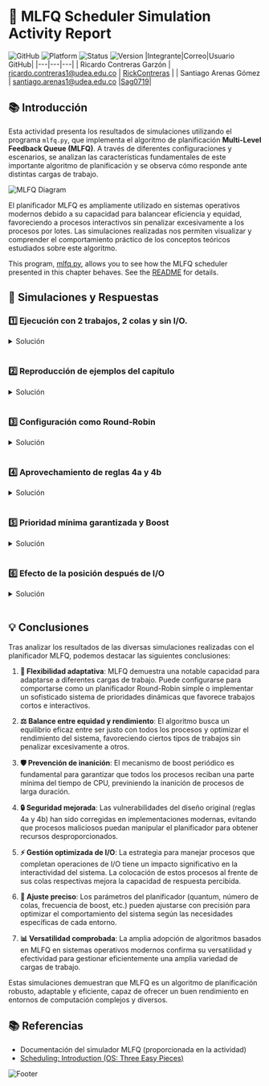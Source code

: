 # 🚀 MLFQ Scheduler Simulation Activity Report

![GitHub](https://img.shields.io/badge/GitHub-RickContreras%20%7C%20Sag0719-181717?style=for-the-badge&logo=github)
![Platform](https://img.shields.io/badge/Platform-Python-3776AB?style=for-the-badge&logo=python)
![Status](https://img.shields.io/badge/Status-Completed-success?style=for-the-badge)
![Version](https://img.shields.io/badge/Version-1.0-blue?style=for-the-badge)
|Integrante|Correo|Usuario GitHub|
|---|---|---|
| Ricardo Contreras Garzón | ricardo.contreras1@udea.edu.co | [RickContreras](https://github.com/RickContreras) |
| Santiago Arenas Gómez | santiago.arenas1@udea.edu.co |[Sag0719](https://github.com/Sag0719)|

## 📚 Introducción

Esta actividad presenta los resultados de simulaciones utilizando el programa `mlfq.py`, que implementa el algoritmo de planificación **Multi-Level Feedback Queue (MLFQ)**. A través de diferentes configuraciones y escenarios, se analizan las características fundamentales de este importante algoritmo de planificación y se observa cómo responde ante distintas cargas de trabajo.

![MLFQ Diagram](https://img.shields.io/badge/MLFQ-Scheduler-orange?style=flat-square&logo=buffer)

El planificador MLFQ es ampliamente utilizado en sistemas operativos modernos debido a su capacidad para balancear eficiencia y equidad, favoreciendo a procesos interactivos sin penalizar excesivamente a los procesos por lotes. Las simulaciones realizadas nos permiten visualizar y comprender el comportamiento práctico de los conceptos teóricos estudiados sobre este algoritmo.

This program, [mlfq.py](mlfq.py), allows you to see how the MLFQ scheduler presented in this chapter behaves. See the [README](https://github.com/remzi-arpacidusseau/ostep-homework/blob/master/cpu-sched-mlfq/README.md) for details.


## 🔬 Simulaciones y Respuestas

### 1️⃣ Ejecución con 2 trabajos, 2 colas y sin I/O.

   <details>
   <summary>Solución</summary>

   > **Objetivo**: Ejecutar problemas generados aleatoriamente con solo dos trabajos y dos colas, calculando la traza de ejecución MLFQ para cada uno.

   **Comando utilizado:**
   ```bash
   python3 mlfq.py -j 2 -n 2 -m 20 -M 0
   ```

   **Parámetros:**
   - `-j 2`: 2 trabajos
   - `-n 2`: 2 colas
   - `-m 20`: Tiempo máximo de ejecución de 20ms
   - `-M 0`: Sin operaciones de I/O

   <details>
   <summary><b>Ver detalles de la configuración y trabajos</b></summary>

   <table>
   <tr>
      <th colspan="2">Configuración del Simulador</th>
   </tr>
   <tr>
      <td>Trabajos</td>
      <td>2</td>
   </tr>
   <tr>
      <td>Colas</td>
      <td>2</td>
   </tr>
   <tr>
      <td>Asignación para cola 1</td>
      <td>1</td>
   </tr>
   <tr>
      <td>Quantum para cola 1</td>
      <td>10ms</td>
   </tr>
   <tr>
      <td>Asignación para cola 0</td>
      <td>1</td>
   </tr>
   <tr>
      <td>Quantum para cola 0</td>
      <td>10ms</td>
   </tr>
   <tr>
      <td>Boost</td>
      <td>0 (desactivado)</td>
   </tr>
   <tr>
      <td>Tiempo de I/O</td>
      <td>5ms</td>
   </tr>
   <tr>
      <td>Mantener prioridad después de I/O</td>
      <td>No</td>
   </tr>
   <tr>
      <td>Priorizar trabajos que terminan I/O</td>
      <td>No</td>
   </tr>
   </table>

   <table>
   <tr>
      <th colspan="4">Lista de Trabajos</th>
   </tr>
   <tr>
      <th>Trabajo</th>
      <th>Tiempo de inicio</th>
      <th>Tiempo de ejecución</th>
      <th>Frecuencia I/O</th>
   </tr>
   <tr>
      <td>Job 0</td>
      <td>0</td>
      <td>17ms</td>
      <td>0 (sin I/O)</td>
   </tr>
   <tr>
      <td>Job 1</td>
      <td>0</td>
      <td>8ms</td>
      <td>0 (sin I/O)</td>
   </tr>
   </table>
   </details>

   **Análisis:**

   En esta simulación inicial, analizamos el comportamiento del planificador MLFQ con dos trabajos sencillos sin operaciones de I/O:

   1. Ambos trabajos inician al mismo tiempo (t=0) y en la cola de mayor prioridad (1)
   2. Como Job 0 tiene mayor tiempo de CPU requerido (17ms), el planificador:
      - Ejecuta Job 0 durante su quantum completo (10ms)
      - Desciende Job 0 a la cola de menor prioridad (0)
      - Cambia a Job 1 y lo ejecuta durante 8ms (completándolo)
      - Regresa a Job 0 para finalizar los 7ms restantes

   Esta simulación ilustra el principio básico de funcionamiento del MLFQ: penalizar a los trabajos intensivos en CPU bajándolos de prioridad y favorecer a los trabajos más cortos.

   
   </details>
   <br>

### 2️⃣ Reproducción de ejemplos del capítulo
   <details>
   <summary>Solución</summary>
   
   > **Objetivo**: Configurar el simulador para reproducir ejemplos específicos del capítulo sobre MLFQ.

   **Comando utilizado:**
   ```bash
   python3 mlfq.py --jlist 0,180,0:100,20,0 -q 10
   ```

   **Parámetros:**
   - `--jlist 0,180,0:100,20,0`: Define dos trabajos específicos:
   - Job 0: comienza en tiempo 0, necesita 180ms de CPU, sin I/O
   - Job 1: comienza en tiempo 100, necesita 20ms de CPU, sin I/O
   - `-q 10`: Quantum de 10ms para todas las colas

   <details>
   <summary><b>Ver detalles de la configuración y trabajos</b></summary>

   <table>
   <tr>
      <th colspan="2">Configuración del Simulador</th>
   </tr>
   <tr>
      <td>Trabajos</td>
      <td>2</td>
   </tr>
   <tr>
      <td>Colas</td>
      <td>3</td>
   </tr>
   <tr>
      <td>Asignación para cola 2</td>
      <td>1</td>
   </tr>
   <tr>
      <td>Quantum para cola 2</td>
      <td>10ms</td>
   </tr>
   <tr>
      <td>Asignación para cola 1</td>
      <td>1</td>
   </tr>
   <tr>
      <td>Quantum para cola 1</td>
      <td>10ms</td>
   </tr>
   <tr>
      <td>Asignación para cola 0</td>
      <td>1</td>
   </tr>
   <tr>
      <td>Quantum para cola 0</td>
      <td>10ms</td>
   </tr>
   <tr>
      <td>Boost</td>
      <td>0 (desactivado)</td>
   </tr>
   <tr>
      <td>Tiempo de I/O</td>
      <td>5ms</td>
   </tr>
   <tr>
      <td>Mantener prioridad después de I/O</td>
      <td>No</td>
   </tr>
   <tr>
      <td>Priorizar trabajos que terminan I/O</td>
      <td>No</td>
   </tr>
   </table>

   <table>
   <tr>
      <th colspan="4">Lista de Trabajos</th>
   </tr>
   <tr>
      <th>Trabajo</th>
      <th>Tiempo de inicio</th>
      <th>Tiempo de ejecución</th>
      <th>Frecuencia I/O</th>
   </tr>
   <tr>
      <td>Job 0</td>
      <td>0</td>
      <td>180ms</td>
      <td>0 (sin I/O)</td>
   </tr>
   <tr>
      <td>Job 1</td>
      <td>100</td>
      <td>20ms</td>
      <td>0 (sin I/O)</td>
   </tr>
   </table>
   </details>

   **Análisis:**

   Esta configuración reproduce un escenario similar al de la Figura 8.3 del capítulo sobre MLFQ. La simulación demuestra la capacidad del algoritmo para priorizar trabajos cortos recién llegados:

   1. Job 0 se inicia en t=0 y comienza a ejecutarse en la cola de mayor prioridad
   2. Después de consumir su quantum (10ms), Job 0 desciende a la siguiente cola
   3. Job 0 continúa ejecutándose, bajando de prioridad con cada quantum consumido
   4. Cuando Job 1 ingresa al sistema en t=100:
      - Obtiene la mayor prioridad (cola 2)
      - Preempta a Job 0 (que estará en una cola inferior)
      - Se ejecuta completamente (20ms) antes de que Job 0 pueda continuar

   Este comportamiento resalta la capacidad de MLFQ para favorecer procesos interactivos o de corta duración, mejorando la experiencia del usuario.
   </details>
   <br>

### 3️⃣ Configuración como Round-Robin
   <details>
   <summary>Solución</summary>

   > **Objetivo**: Configurar el planificador MLFQ para que se comporte exactamente como un planificador Round-Robin.

   **Comando utilizado:**
   ```bash
   python3 mlfq.py -n 1 -q 10
   ```

   **Parámetros:**
   - `-n 1`: Una sola cola
   - `-q 10`: Quantum de 10ms

   <details>
   <summary><b>Ver detalles de la configuración y trabajos</b></summary>

   <table>
   <tr>
      <th colspan="2">Configuración del Simulador</th>
   </tr>
   <tr>
      <td>Trabajos</td>
      <td>3</td>
   </tr>
   <tr>
      <td>Colas</td>
      <td>1</td>
   </tr>
   <tr>
      <td>Asignación para cola 0</td>
      <td>1</td>
   </tr>
   <tr>
      <td>Quantum para cola 0</td>
      <td>10ms</td>
   </tr>
   <tr>
      <td>Boost</td>
      <td>0 (desactivado)</td>
   </tr>
   <tr>
      <td>Tiempo de I/O</td>
      <td>5ms</td>
   </tr>
   <tr>
      <td>Mantener prioridad después de I/O</td>
      <td>No</td>
   </tr>
   <tr>
      <td>Priorizar trabajos que terminan I/O</td>
      <td>No</td>
   </tr>
   </table>

   <table>
   <tr>
      <th colspan="4">Lista de Trabajos</th>
   </tr>
   <tr>
      <th>Trabajo</th>
      <th>Tiempo de inicio</th>
      <th>Tiempo de ejecución</th>
      <th>Frecuencia I/O</th>
   </tr>
   <tr>
      <td>Job 0</td>
      <td>0</td>
      <td>84ms</td>
      <td>7ms</td>
   </tr>
   <tr>
      <td>Job 1</td>
      <td>0</td>
      <td>42ms</td>
      <td>3ms</td>
   </tr>
   <tr>
      <td>Job 2</td>
      <td>0</td>
      <td>51ms</td>
      <td>4ms</td>
   </tr>
   </table>
   </details>

   **Análisis:**

   Para convertir el MLFQ en un planificador Round-Robin puro, simplemente configuramos el sistema con una única cola:

   1. Al eliminar la estructura multinivel, todos los trabajos permanecen siempre en la misma cola
   2. Con un quantum de 10ms, el planificador alterna cíclicamente entre los tres trabajos
   3. La secuencia de ejecución sigue el patrón: Job 0 → Job 1 → Job 2 → Job 0 → ...
   4. Las operaciones de I/O interrumpen este ciclo, pero una vez que un trabajo finaliza su I/O, vuelve a la única cola existente

   Este ejemplo demuestra la flexibilidad del MLFQ: con la configuración adecuada, puede comportarse como otros algoritmos de planificación más simples.

   ![Round Robin](https://img.shields.io/badge/Round_Robin-Simulation-brightgreen?style=flat-square&logo=clockify)

   </details>
   <br>

### 4️⃣ Aprovechamiento de reglas 4a y 4b

   <details>
   <summary>Solución</summary>

   > **Objetivo**: Crear una carga de trabajo que aproveche las reglas antiguas 4a y 4b para "engañar" al planificador y obtener casi todo el tiempo de CPU.

   **Comando utilizado:**
   ```bash
   python3 mlfq.py --jlist 0,100,10:0,100,0 -n 2 -q 10 -S
   ```

   **Parámetros:**
   - `--jlist 0,100,10:0,100,0`: Define dos trabajos específicos:
   - Job 0: comienza en tiempo 0, necesita 100ms de CPU, realiza I/O cada 10ms
   - Job 1: comienza en tiempo 0, necesita 100ms de CPU, sin I/O
   - `-n 2`: 2 colas
   - `-q 10`: Quantum de 10ms para todas las colas
   - `-S`: Activa las reglas 4a y 4b (mantiene el trabajo en la misma cola después de I/O)

   <details>
   <summary><b>Ver detalles de la configuración y trabajos</b></summary>

   <table>
   <tr>
      <th colspan="2">Configuración del Simulador</th>
   </tr>
   <tr>
      <td>Trabajos</td>
      <td>2</td>
   </tr>
   <tr>
      <td>Colas</td>
      <td>2</td>
   </tr>
   <tr>
      <td>Asignación para cola 1</td>
      <td>1</td>
   </tr>
   <tr>
      <td>Quantum para cola 1</td>
      <td>10ms</td>
   </tr>
   <tr>
      <td>Asignación para cola 0</td>
      <td>1</td>
   </tr>
   <tr>
      <td>Quantum para cola 0</td>
      <td>10ms</td>
   </tr>
   <tr>
      <td>Boost</td>
      <td>0 (desactivado)</td>
   </tr>
   <tr>
      <td>Tiempo de I/O</td>
      <td>5ms</td>
   </tr>
   <tr>
      <td>Mantener prioridad después de I/O</td>
      <td>Sí</td>
   </tr>
   <tr>
      <td>Priorizar trabajos que terminan I/O</td>
      <td>No</td>
   </tr>
   </table>

   <table>
   <tr>
      <th colspan="4">Lista de Trabajos</th>
   </tr>
   <tr>
      <th>Trabajo</th>
      <th>Tiempo de inicio</th>
      <th>Tiempo de ejecución</th>
      <th>Frecuencia I/O</th>
   </tr>
   <tr>
      <td>Job 0</td>
      <td>0</td>
      <td>100ms</td>
      <td>10ms</td>
   </tr>
   <tr>
      <td>Job 1</td>
      <td>0</td>
      <td>100ms</td>
      <td>0 (sin I/O)</td>
   </tr>
   </table>
   </details>

   **Análisis:**

   Esta simulación expone una vulnerabilidad en la implementación original del MLFQ (reglas 4a y 4b) que permite a un trabajo astuto "engañar" al planificador:

   1. Job 0 realiza I/O estratégicamente cada 10ms (justo antes de agotar su quantum)
   2. Con la bandera `-S` activada, Job 0 permanece en la cola de mayor prioridad después de cada I/O
   3. Mientras tanto, Job 1 agota su quantum completo y desciende a la cola de menor prioridad
   4. Como resultado, Job 0 obtiene ≈99% del tiempo de CPU, ya que siempre tiene mayor prioridad

   Este comportamiento abusivo ilustra por qué las reglas del MLFQ fueron modificadas posteriormente en implementaciones modernas: para evitar que procesos maliciosos o mal diseñados monopolicen los recursos del sistema.

   ![Gaming the Scheduler](https://img.shields.io/badge/Gaming_the_Scheduler-Detected-red?style=flat-square&logo=gamepad)
   </details>
   <br>

### 5️⃣ Prioridad mínima garantizada y Boost

   <details>
   <summary>Solución</summary>

   > **Objetivo**: Determinar la frecuencia de boost necesaria para garantizar que un trabajo de larga duración obtenga al menos el 5% del CPU.

   **Comando utilizado:**
   ```bash
   python3 mlfq.py -n 3 -q 10 -B 200
   ```

   **Parámetros:**
   - `-n 3`: 3 colas
   - `-q 10`: Quantum de 10ms para todas las colas
   - `-B 200`: Boost cada 200ms (restablece todos los trabajos a la cola de mayor prioridad)

   <details>
   <summary><b>Ver detalles de la configuración y trabajos</b></summary>

   <table>
   <tr>
      <th colspan="2">Configuración del Simulador</th>
   </tr>
   <tr>
      <td>Trabajos</td>
      <td>3</td>
   </tr>
   <tr>
      <td>Colas</td>
      <td>3</td>
   </tr>
   <tr>
      <td>Asignación para cola 2</td>
      <td>1</td>
   </tr>
   <tr>
      <td>Quantum para cola 2</td>
      <td>10ms</td>
   </tr>
   <tr>
      <td>Asignación para cola 1</td>
      <td>1</td>
   </tr>
   <tr>
      <td>Quantum para cola 1</td>
      <td>10ms</td>
   </tr>
   <tr>
      <td>Asignación para cola 0</td>
      <td>1</td>
   </tr>
   <tr>
      <td>Quantum para cola 0</td>
      <td>10ms</td>
   </tr>
   <tr>
      <td>Boost</td>
      <td>200</td>
   </tr>
   <tr>
      <td>Tiempo de I/O</td>
      <td>5ms</td>
   </tr>
   <tr>
      <td>Mantener prioridad después de I/O</td>
      <td>No</td>
   </tr>
   <tr>
      <td>Priorizar trabajos que terminan I/O</td>
      <td>No</td>
   </tr>
   </table>

   <table>
   <tr>
      <th colspan="4">Lista de Trabajos</th>
   </tr>
   <tr>
      <th>Trabajo</th>
      <th>Tiempo de inicio</th>
      <th>Tiempo de ejecución</th>
      <th>Frecuencia I/O</th>
   </tr>
   <tr>
      <td>Job 0</td>
      <td>0</td>
      <td>84ms</td>
      <td>7ms</td>
   </tr>
   <tr>
      <td>Job 1</td>
      <td>0</td>
      <td>42ms</td>
      <td>3ms</td>
   </tr>
   <tr>
      <td>Job 2</td>
      <td>0</td>
      <td>51ms</td>
      <td>4ms</td>
   </tr>
   </table>
   </details>

   **Análisis:**

   Para prevenir la inanición de procesos de larga duración, el mecanismo de boost periódico es esencial:

   1. Con un quantum de 10ms en la cola más alta y un requisito de 5% del CPU para cualquier trabajo:
      - Necesitamos que el proceso obtenga al menos 10ms cada 200ms (10/200 = 5%)
   2. Configurando el boost cada 200ms (`-B 200`), garantizamos que:
      - Todos los trabajos son elevados a la cola más alta periódicamente
      - Cada trabajo tendrá la oportunidad de ejecutar al menos un quantum completo
      - Ningún trabajo puede sufrir inanición indefinida

   Este mecanismo proporciona una garantía de servicio mínimo para todos los procesos, independientemente de su comportamiento o tipo, lo que es crucial para la estabilidad del sistema.

   ![Priority Boost](https://img.shields.io/badge/Priority_Boost-Anti--Starvation-blue?style=flat-square&logo=arrow-up)
   </details>
   <br>

### 6️⃣ Efecto de la posición después de I/O

   <details>
   <summary>Solución</summary>

   > **Objetivo**: Investigar el efecto de cambiar la posición donde se añaden los trabajos que acaban de terminar operaciones de I/O.

   **Comando utilizado:**
   ```bash
   python3 mlfq.py --jlist 0,50,10:10,50,10 -n 2 -q 10 -I
   ```

   **Parámetros:**
   - `--jlist 0,50,10:10,50,10`: Define dos trabajos específicos:
   - Job 0: comienza en tiempo 0, necesita 50ms de CPU, realiza I/O cada 10ms
   - Job 1: comienza en tiempo 10, necesita 50ms de CPU, realiza I/O cada 10ms
   - `-n 2`: 2 colas
   - `-q 10`: Quantum de 10ms para todas las colas
   - `-I`: Los trabajos que terminan I/O se colocan al frente de la cola

   <details>
   <summary><b>Ver detalles de la configuración y trabajos</b></summary>

   <table>
   <tr>
      <th colspan="2">Configuración del Simulador</th>
   </tr>
   <tr>
      <td>Trabajos</td>
      <td>2</td>
   </tr>
   <tr>
      <td>Colas</td>
      <td>2</td>
   </tr>
   <tr>
      <td>Asignación para cola 1</td>
      <td>1</td>
   </tr>
   <tr>
      <td>Quantum para cola 1</td>
      <td>10ms</td>
   </tr>
   <tr>
      <td>Asignación para cola 0</td>
      <td>1</td>
   </tr>
   <tr>
      <td>Quantum para cola 0</td>
      <td>10ms</td>
   </tr>
   <tr>
      <td>Boost</td>
      <td>0 (desactivado)</td>
   </tr>
   <tr>
      <td>Tiempo de I/O</td>
      <td>5ms</td>
   </tr>
   <tr>
      <td>Mantener prioridad después de I/O</td>
      <td>No</td>
   </tr>
   <tr>
      <td>Priorizar trabajos que terminan I/O</td>
      <td>Sí</td>
   </tr>
   </table>

   <table>
   <tr>
      <th colspan="4">Lista de Trabajos</th>
   </tr>
   <tr>
      <th>Trabajo</th>
      <th>Tiempo de inicio</th>
      <th>Tiempo de ejecución</th>
      <th>Frecuencia I/O</th>
   </tr>
   <tr>
      <td>Job 0</td>
      <td>0</td>
      <td>50ms</td>
      <td>10ms</td>
   </tr>
   <tr>
      <td>Job 1</td>
      <td>10</td>
      <td>50ms</td>
      <td>10ms</td>
   </tr>
   </table>
   </details>

   **Análisis:**

   La bandera `-I` (iobump) modifica significativamente el comportamiento del planificador al dar preferencia a los trabajos que terminan operaciones de I/O:

   1. Normalmente, los trabajos que completan I/O se colocan al final de su cola actual
   2. Con `-I` activado, estos trabajos se colocan al frente de su cola
   3. Este cambio beneficia a procesos que realizan I/O frecuentemente:
      - Se les da servicio más rápidamente después de cada operación de I/O
      - Se genera un comportamiento de "ping-pong" entre trabajos con I/O frecuente
      - Mejora la interactividad percibida del sistema

   Este parámetro es especialmente útil para sistemas interactivos donde la respuesta rápida a eventos de I/O (como entrada de teclado, mouse o interfaces de red) es más importante que la eficiencia global.

   ![I/O Priority](https://img.shields.io/badge/I/O_Priority-Enhanced_Interactivity-purple?style=flat-square&logo=input-output)
   </details>
   <br>

## 💡 Conclusiones

Tras analizar los resultados de las diversas simulaciones realizadas con el planificador MLFQ, podemos destacar las siguientes conclusiones:

1. **🔄 Flexibilidad adaptativa**: MLFQ demuestra una notable capacidad para adaptarse a diferentes cargas de trabajo. Puede configurarse para comportarse como un planificador Round-Robin simple o implementar un sofisticado sistema de prioridades dinámicas que favorece trabajos cortos e interactivos.

2. **⚖️ Balance entre equidad y rendimiento**: El algoritmo busca un equilibrio eficaz entre ser justo con todos los procesos y optimizar el rendimiento del sistema, favoreciendo ciertos tipos de trabajos sin penalizar excesivamente a otros.

3. **🛡️ Prevención de inanición**: El mecanismo de boost periódico es fundamental para garantizar que todos los procesos reciban una parte mínima del tiempo de CPU, previniendo la inanición de procesos de larga duración.

4. **🔒 Seguridad mejorada**: Las vulnerabilidades del diseño original (reglas 4a y 4b) han sido corregidas en implementaciones modernas, evitando que procesos maliciosos puedan manipular el planificador para obtener recursos desproporcionados.

5. **⚡ Gestión optimizada de I/O**: La estrategia para manejar procesos que completan operaciones de I/O tiene un impacto significativo en la interactividad del sistema. La colocación de estos procesos al frente de sus colas respectivas mejora la capacidad de respuesta percibida.

6. **🧩 Ajuste preciso**: Los parámetros del planificador (quantum, número de colas, frecuencia de boost, etc.) pueden ajustarse con precisión para optimizar el comportamiento del sistema según las necesidades específicas de cada entorno.

7. **📊 Versatilidad comprobada**: La amplia adopción de algoritmos basados en MLFQ en sistemas operativos modernos confirma su versatilidad y efectividad para gestionar eficientemente una amplia variedad de cargas de trabajo.

Estas simulaciones demuestran que MLFQ es un algoritmo de planificación robusto, adaptable y eficiente, capaz de ofrecer un buen rendimiento en entornos de computación complejos y diversos.

## 📚 Referencias

- Documentación del simulador MLFQ (proporcionada en la actividad)
- [Scheduling: Introduction (OS: Three Easy Pieces)](https://pages.cs.wisc.edu/~remzi/OSTEP/cpu-sched.pdf)

![Footer](https://img.shields.io/badge/Universidad_de_Antioquia-Sistemas_Operativos-yellow?style=for-the)